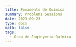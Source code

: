 ```yaml
---
title: Fonaments de Química
summary: Problems Sessions
date: 2023-09-23
type: docs
math: false
tags:
  - Grau de Enginyeria Química
---
```


